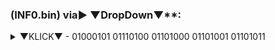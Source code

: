 ### (INF0.bin) via► ▼DropDown▼**:

<details>
<summary> ▼KLICK▼ - 01000101 01110100 01101000 01101001 01101011</summary>
<ul><li>
<details>
<summary>I</summary>
01000100 01100101 01110010 00100000 01011010 01110101 01100111 01100001 01101110 01100111 00100000 01111010 01110101 00100000 01000011 01101111 01101101 01110000 01110101 01110100 01100101 01110010 01101110 00100000 01110101 01101110 01100100 00100000 01100001 01101100 01101100 01100101 01101101 00101100 00100000 01110111 01100001 01110011 00100000 01100101 01101001 01101110 01100101 01101101 00100000 01111010 01100101 01101001 01100111 01100101 01101110 00100000 01101011 01100001 01101110 01101110 00101100 00100000 01110111 01101001 01100101 00100000 01100100 01101001 01100101 01110011 01100101 00100000 01010111 01100101 01101100 01110100 00100000 01100110 01110101 01101110 01101011 01110100 01101001 01101111 01101110 01101001 01100101 01110010 01110100 00101100 00100000 01110011 01101111 01101100 01101100 01110100 01100101 00100000 01110101 01101110 01100010 01100101 01100111 01110010 01100101 01101110 01111010 01110100 00100000 01110101 01101110 01100100 00100000 01110110 01101111 01101100 01101100 01110011 01110100 11000011 10100100 01101110 01100100 01101001 01100111 00100000 01110011 01100101 01101001 01101110 00101110
</details></li>
<li> 
<details>
<summary>II</summary>
01000001 01101100 01101100 01100101 00100000 01001001 01101110 01100110 01101111 01110010 01101101 01100001 01110100 01101001 01101111 01101110 01100101 01101110 00100000 01101101 11000011 10111100 01110011 01110011 01100101 01101110 00100000 01100110 01110010 01100101 01101001 00100000 01110011 01100101 01101001 01101110 00101110
</details></li>
<li>  
<details>
<summary>III</summary>
01001101 01101001 11000011 10011111 01110100 01110010 01100001 01110101 01100101 00100000 01000001 01110101 01110100 01101111 01110010 01101001 01110100 11000011 10100100 01110100 01100101 01101110 00100000 11100010 10000000 10010011 00100000 01100110 11000011 10110110 01110010 01100100 01100101 01110010 01100101 00100000 01000100 01100101 01111010 01100101 01101110 01110100 01110010 01100001 01101100 01101001 01110011 01101001 01100101 01110010 01110101 01101110 01100111
</details></li>
<li>  
<details>
<summary>IV</summary>
01001101 01100001 01101110 00100000 01101011 01100001 01101110 01101110 00100000 01101101 01101001 01110100 00100000 01100101 01101001 01101110 01100101 01101101 00100000 01000011 01101111 01101101 01110000 01110101 01110100 01100101 01110010 00100000 01001011 01110101 01101110 01110011 01110100 00100000 01110101 01101110 01100100 00100000 01010011 01100011 01101000 11000011 10110110 01101110 01101000 01100101 01101001 01110100 00100000 01110011 01100011 01101000 01100001 01100110 01100110 01100101 01101110 00101110
</details></li>
<li>
<details>
<summary>V</summary>
01000011 01101111 01101101 01110000 01110101 01110100 01100101 01110010 00100000 01101011 11000011 10110110 01101110 01101110 01100101 01101110 00100000 01100100 01100101 01101001 01101110 00100000 01001100 01100101 01100010 01100101 01101110 00100000 01111010 01110101 01101101 00100000 01000010 01100101 01110011 01110011 01100101 01110010 01100101 01101110 00100000 01110110 01100101 01110010 11000011 10100100 01101110 01100100 01100101 01110010 01101110 00101110
</details></li>
<li>
<details>
<summary>VI</summary>
01001101 11000011 10111100 01101100 01101100 01100101 00100000 01101110 01101001 01100011 01101000 01110100 00100000 01101001 01101110 00100000 01100100 01100101 01101110 00100000 01000100 01100001 01110100 01100101 01101110 00100000 01100001 01101110 01100100 01100101 01110010 01100101 01110010 00100000 01001100 01100101 01110101 01110100 01100101 00101110
</details></li>
<li> 
<details>
<summary>VII</summary>
11000011 10010110 01100110 01100110 01100101 01101110 01110100 01101100 01101001 01100011 01101000 01100101 00100000 01000100 01100001 01110100 01100101 01101110 00100000 01101110 11000011 10111100 01110100 01111010 01100101 01101110 00101100 00100000 01110000 01110010 01101001 01110110 01100001 01110100 01100101 00100000 01000100 01100001 01110100 01100101 01101110 00100000 01110011 01100011 01101000 11000011 10111100 01110100 01111010 01100101 01101110 00101110
</details></li></ul>
